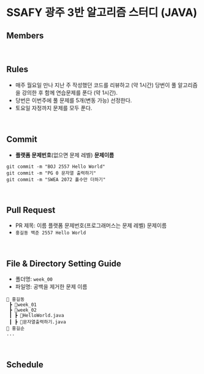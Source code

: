 # SSAFY 광주 3반 알고리즘 스터디 (JAVA)

## Members

<br>

## Rules

-  매주 월요일 만나 지난 주 작성했던 코드를 리뷰하고 (약 1시간) 당번이 풀 알고리즘을 강의한 후 함께 연습문제를 푼다 (약 1시간).
-  당번은 이번주에 풀 문제를 5개(변동 가능) 선정한다.
-  토요일 자정까지 문제를 모두 푼다.

<br>

## Commit 
- **플랫폼 문제번호**(없으면 문제 레벨) **문제이름**
```
git commit -m "BOJ 2557 Hello World"
git commit -m "PG 0 문자열 출력하기"
git commit -m "SWEA 2072 홀수만 더하기"
```

<br>

## Pull Request 
- PR 제목: 이름 플랫폼 문제번호(프로그래머스는 문제 레벨) 문제이름
- `홍길동 백준 2557 Hello World`

<br>

## File & Directory Setting Guide
- 폴더명: `week_00`
- 파일명: 공백을 제거한 문제 이름
```
📂 홍길동
 ┣ 📂week_01
 ┣ 📂week_02
 ┃ ┣ 📜HelloWorld.java
 ┃ ┣ 📜문자열출력하기.java
📂 홍길순
...
 ```


<br>

## Schedule